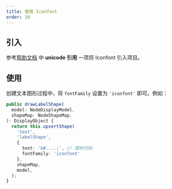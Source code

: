 ```yaml
---
title: 使用 Iconfont
order: 10
---
```


<!-- TODO 该教程未经过实际验证 -->

## 引入

参考[帮助文档](https://www.iconfont.cn/help/detail?helptype=code) 中 **unicode 引用** 一项将 Iconfont 引入项目。

## 使用

创建文本图形过程中，将 `fontFamily` 设置为 `'iconfont'` 即可。例如：

```ts
public drawLabelShape(
  model: NodeDisplayModel,
  shapeMap: NodeShapeMap,
): DisplayObject {
  return this.upsertShape(
    'text',
    'labelShape',
    {
      text: '&#....;', // 图标代码
      fontFamily: 'iconfont'
    },
    shapeMap,
    model,
  );
}
```
